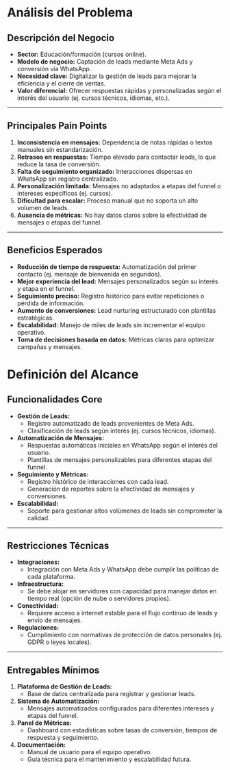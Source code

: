 # Análisis del Problema

## Descripción del Negocio

- **Sector:** Educación/formación (cursos online).  
- **Modelo de negocio:** Captación de leads mediante Meta Ads y conversión vía WhatsApp.  
- **Necesidad clave:** Digitalizar la gestión de leads para mejorar la eficiencia y el cierre de ventas.  
- **Valor diferencial:** Ofrecer respuestas rápidas y personalizadas según el interés del usuario (ej. cursos técnicos, idiomas, etc.).

---

## Principales Pain Points

1. **Inconsistencia en mensajes:** Dependencia de notas rápidas o textos manuales sin estandarización.  
2. **Retrasos en respuestas:** Tiempo elevado para contactar leads, lo que reduce la tasa de conversión.  
3. **Falta de seguimiento organizado:** Interacciones dispersas en WhatsApp sin registro centralizado.  
4. **Personalización limitada:** Mensajes no adaptados a etapas del funnel o intereses específicos (ej. cursos).  
5. **Dificultad para escalar:** Proceso manual que no soporta un alto volumen de leads.  
6. **Ausencia de métricas:** No hay datos claros sobre la efectividad de mensajes o etapas del funnel.  

---

## Beneficios Esperados

- **Reducción de tiempo de respuesta:** Automatización del primer contacto (ej. mensaje de bienvenida en segundos).  
- **Mejor experiencia del lead:** Mensajes personalizados según su interés y etapa en el funnel.  
- **Seguimiento preciso:** Registro histórico para evitar repeticiones o pérdida de información.  
- **Aumento de conversiones:** Lead nurturing estructurado con plantillas estratégicas.  
- **Escalabilidad:** Manejo de miles de leads sin incrementar el equipo operativo.  
- **Toma de decisiones basada en datos:** Métricas claras para optimizar campañas y mensajes.


# Definición del Alcance

## Funcionalidades Core

- **Gestión de Leads:**
  - Registro automatizado de leads provenientes de Meta Ads.
  - Clasificación de leads según interés (ej. cursos técnicos, idiomas).
- **Automatización de Mensajes:**
  - Respuestas automáticas iniciales en WhatsApp según el interés del usuario.
  - Plantillas de mensajes personalizables para diferentes etapas del funnel.
- **Seguimiento y Métricas:**
  - Registro histórico de interacciones con cada lead.
  - Generación de reportes sobre la efectividad de mensajes y conversiones.
- **Escalabilidad:**
  - Soporte para gestionar altos volúmenes de leads sin comprometer la calidad.

---

## Restricciones Técnicas

- **Integraciones:** 
  - Integración con Meta Ads y WhatsApp debe cumplir las políticas de cada plataforma.  
- **Infraestructura:** 
  - Se debe alojar en servidores con capacidad para manejar datos en tiempo real (opción de nube o servidores propios).  
- **Conectividad:** 
  - Requiere acceso a internet estable para el flujo continuo de leads y envío de mensajes.  
- **Regulaciones:** 
  - Cumplimiento con normativas de protección de datos personales (ej. GDPR o leyes locales).  

---

## Entregables Mínimos

1. **Plataforma de Gestión de Leads:**
   - Base de datos centralizada para registrar y gestionar leads.  
2. **Sistema de Automatización:**
   - Mensajes automatizados configurados para diferentes intereses y etapas del funnel.  
3. **Panel de Métricas:**
   - Dashboard con estadísticas sobre tasas de conversión, tiempos de respuesta y seguimiento.  
4. **Documentación:**
   - Manual de usuario para el equipo operativo.
   - Guía técnica para el mantenimiento y escalabilidad futura.